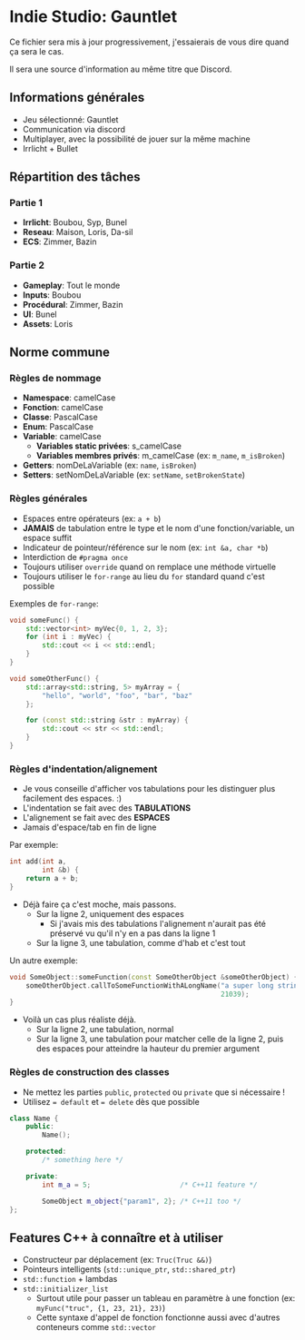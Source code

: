 # Indie Studio: Gauntlet

Ce fichier sera mis à jour progressivement, j'essaierais de vous dire quand ça sera le cas.

Il sera une source d'information au même titre que Discord.

## Informations générales

- Jeu sélectionné: Gauntlet
- Communication via discord
- Multiplayer, avec la possibilité de jouer sur la même machine
- Irrlicht + Bullet

## Répartition des tâches

### Partie 1

- **Irrlicht**: Boubou, Syp, Bunel
- **Reseau**: Maison, Loris, Da-sil
- **ECS**: Zimmer, Bazin

### Partie 2

- **Gameplay**: Tout le monde
- **Inputs**: Boubou
- **Procédural**: Zimmer, Bazin
- **UI**: Bunel
- **Assets**: Loris

## Norme commune

### Règles de nommage

- **Namespace**: camelCase
- **Fonction**: camelCase
- **Classe**: PascalCase
- **Enum**: PascalCase
- **Variable**: camelCase
  - **Variables static privées**: s_camelCase
  - **Variables membres privés**: m_camelCase (ex: `m_name`, `m_isBroken`)
- **Getters**: nomDeLaVariable (ex: `name`, `isBroken`)
- **Setters**: setNomDeLaVariable (ex: `setName`, `setBrokenState`)

### Règles générales

- Espaces entre opérateurs (ex: `a + b`)
- **JAMAIS** de tabulation entre le type et le nom d'une fonction/variable, un espace suffit
- Indicateur de pointeur/référence sur le nom (ex: `int &a, char *b`)
- Interdiction de `#pragma once`
- Toujours utiliser `override` quand on remplace une méthode virtuelle
- Toujours utiliser le `for-range` au lieu du `for` standard quand c'est possible

Exemples de `for-range`:

```cpp
void someFunc() {
	std::vector<int> myVec{0, 1, 2, 3};
	for (int i : myVec) {
		std::cout << i << std::endl;
	}
}
```

```cpp
void someOtherFunc() {
	std::array<std::string, 5> myArray = {
		"hello", "world", "foo", "bar", "baz"
	};

	for (const std::string &str : myArray) {
		std::cout << str << std::endl;
	}
}
```

### Règles d'indentation/alignement

- Je vous conseille d'afficher vos tabulations pour les distinguer plus facilement des espaces. :)
- L'indentation se fait avec des **TABULATIONS**
- L'alignement se fait avec des **ESPACES**
- Jamais d'espace/tab en fin de ligne

Par exemple:

```cpp
int add(int a,
        int &b) {
	return a + b;
}
```

- Déjà faire ça c'est moche, mais passons.
  - Sur la ligne 2, uniquement des espaces
    - Si j'avais mis des tabulations l'alignement n'aurait pas été préservé vu qu'il n'y en a pas dans la ligne 1
  - Sur la ligne 3, une tabulation, comme d'hab et c'est tout

Un autre exemple:

```cpp
void SomeObject::someFunction(const SomeOtherObject &someOtherObject) {
	someOtherObject.callToSomeFunctionWithALongName("a super long string",
	                                                21039);
}
```

- Voilà un cas plus réaliste déjà.
  - Sur la ligne 2, une tabulation, normal
  - Sur la ligne 3, une tabulation pour matcher celle de la ligne 2, puis des espaces pour atteindre la hauteur du premier argument

### Règles de construction des classes

- Ne mettez les parties `public`, `protected` ou `private` que si nécessaire !
- Utilisez `= default` et `= delete` dès que possible

```cpp
class Name {
	public:
		Name();

	protected:
		/* something here */

	private:
		int m_a = 5;                      /* C++11 feature */

		SomeObject m_object{"param1", 2}; /* C++11 too */
};
```
## Features C++ à connaître et à utiliser

- Constructeur par déplacement (ex: `Truc(Truc &&)`)
- Pointeurs intelligents (`std::unique_ptr`, `std::shared_ptr`)
- `std::function` + lambdas
- `std::initializer_list`
  - Surtout utile pour passer un tableau en paramètre à une fonction (ex: `myFunc("truc", {1, 23, 21}, 23)`)
  - Cette syntaxe d'appel de fonction fonctionne aussi avec d'autres conteneurs comme `std::vector`

